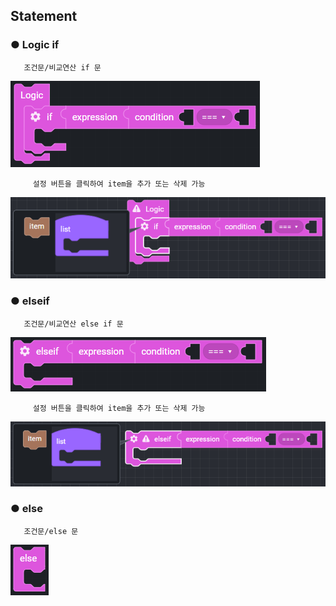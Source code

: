 ## Statement

### ● Logic if

       조건문/비교연산 if 문

![](../../img/assets/image%20%2851%29.png)

         설정 버튼을 클릭하여 item을 추가 또는 삭제 가능

![](../../img/assets/image%20%28114%29.png)

### ● elseif

       조건문/비교연산 else if 문

![](../../img/assets/image%20%28131%29.png)

         설정 버튼을 클릭하여 item을 추가 또는 삭제 가능

![](../../img/assets/image%20%28192%29.png)

### ● else

       조건문/else 문

![](../../img/assets/image%20%2895%29.png)
